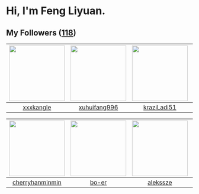 # Hi, I'm Feng Liyuan.

## My Followers ([118](https://github.com/SunRunAway?tab=followers))

| <img src="https://avatars.githubusercontent.com/u/88874211?v=4" width="150" height="150" /> | <img src="https://avatars.githubusercontent.com/u/50138288?v=4" width="150" height="150" /> | <img src="https://avatars.githubusercontent.com/u/120910584?v=4" width="150" height="150" /> | <img src="https://avatars.githubusercontent.com/u/119645983?v=4" width="150" height="150" /> |
| :-----------------------------------------------------------------------------------------: | :-----------------------------------------------------------------------------------------: | :------------------------------------------------------------------------------------------: | :------------------------------------------------------------------------------------------: |
|                          [xxxkangle](https://github.com/xxxkangle)                          |                       [xuhuifang996](https://github.com/xuhuifang996)                       |                         [kraziLadi51](https://github.com/kraziLadi51)                        |                                [zcrv](https://github.com/zcrv)                               |

| <img src="https://avatars.githubusercontent.com/u/83270523?v=4" width="150" height="150" /> | <img src="https://avatars.githubusercontent.com/u/49479987?v=4" width="150" height="150" /> | <img src="https://avatars.githubusercontent.com/u/65283311?v=4" width="150" height="150" /> | <img src="https://avatars.githubusercontent.com/u/55898975?v=4" width="150" height="150" /> |
| :-----------------------------------------------------------------------------------------: | :-----------------------------------------------------------------------------------------: | :-----------------------------------------------------------------------------------------: | :-----------------------------------------------------------------------------------------: |
|                    [cherryhanminmin](https://github.com/cherryhanminmin)                    |                              [bo-er](https://github.com/bo-er)                              |                           [alekssze](https://github.com/alekssze)                           |                             [mitghi](https://github.com/mitghi)                             |
